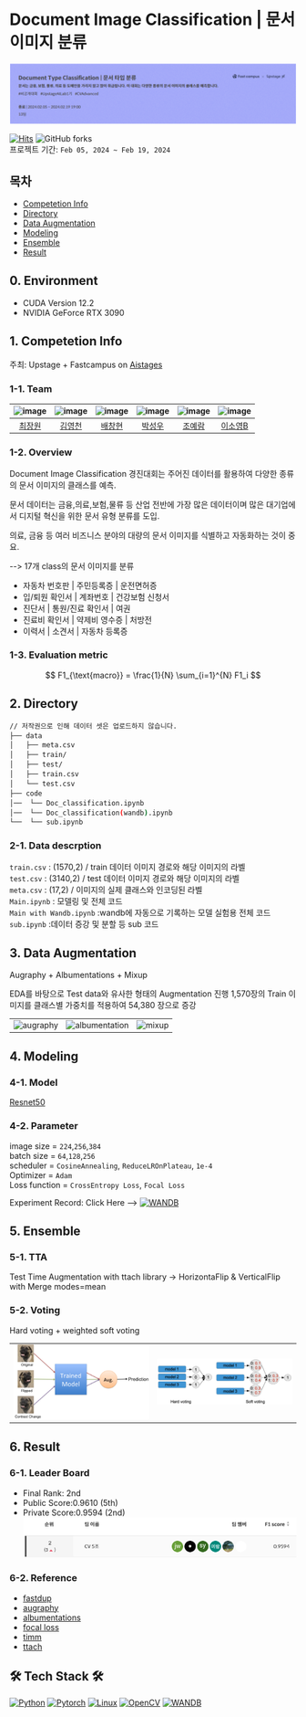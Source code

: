 # Document Image Classification | 문서 이미지 분류
![ai stage](image/image-3.png)

[![Hits](https://hits.seeyoufarm.com/api/count/incr/badge.svg?url=https%3A%2F%2Fgithub.com%2FBae-ChangHyun%2FDocument-Image-Classification&count_bg=%233D51C8&title_bg=%23555555&icon=github.svg&icon_color=%23E7E7E7&title=hits&edge_flat=false)](https://hits.seeyoufarm.com)
![GitHub forks](https://img.shields.io/github/forks/Bae-ChangHyun/Document-Image-Classification)<br>
프로젝트 기간: `Feb 05, 2024 ~ Feb 19, 2024`

## 목차
 - [Competetion Info](#1-competetion-info)
 - [Directory](#2-directory)
 - [Data Augmentation](#3-data-augentation)
 - [Modeling](#4-modeling)
 - [Ensemble](#5-ensemble)
 - [Result](#6-result)

## 0. Environment
- CUDA Version 12.2 
- NVIDIA GeForce RTX 3090

## 1. Competetion Info

주최: Upstage + Fastcampus on [Aistages](https://stages.ai/)

### 1-1. Team

|![image](https://github.com/UpstageAILab/upstage-cv-classification-cv5/assets/96022213/9233ab6e-25d5-4c16-8dd4-97a7b8535baf) |![image](https://github.com/UpstageAILab/upstage-cv-classification-cv5/assets/96022213/e7394268-0f94-4468-8cf5-3cf67e4edd07) | ![image](https://github.com/UpstageAILab/upstage-cv-classification-cv5/assets/96022213/9c75cbd9-f409-4fdd-a5c3-dec082ade3bf) | ![image](https://github.com/UpstageAILab/upstage-cv-classification-cv5/assets/96022213/388eac05-7cd9-4688-8a87-5b6b742715cf) |![image](https://github.com/UpstageAILab/upstage-cv-classification-cv5/assets/96022213/48dd674c-ab93-48d1-9e05-e7e8e402597c) |![image](https://github.com/UpstageAILab/upstage-cv-classification-cv5/assets/96022213/0a524747-a854-4eee-95b6-108c84514df8) |
| :--------------------------------------------------------------: | :--------------------------------------------------------------: | :--------------------------------------------------------------: | :--------------------------------------------------------------: | :--------------------------------------------------------------: | :--------------------------------------------------------------: |
|            [최장원](https://github.com/Jangonechoi)             |            [김영천](https://github.com/dudcjs2779)             |            [배창현](https://github.com/Bae-ChangHyun)             |            [박성우](https://github.com/UpstageAILab)             |            [조예람](https://github.com/huB-ram)             |            [이소영B](https://github.com/UpstageAILab)             |

### 1-2. Overview

Document Image Classification 경진대회는 주어진 데이터를 활용하여 다양한 종류의 문서 이미지의 클래스를 예측.

문서 데이터는 금융,의료,보험,물류 등 산업 전반에 가장 많은 데이터이며 많은 대기업에서 디지털 혁신을 위한 문서 유형 분류를 도입.

의료, 금융 등 여러 비즈니스 분야의 대량의 문서 이미지를 식별하고 자동화하는 것이 중요.

--> 17개 class의 문서 이미지를 분류

- 자동차 번호판 | 주민등록증 | 운전면허증
- 입/퇴원 확인서 | 계좌번호 | 건강보험 신청서
- 진단서 | 통원/진료 확인서 | 여권
- 진료비 확인서 | 약제비 영수증 | 처방전
- 이력서 | 소견서 | 자동차 등록증

### 1-3. Evaluation metric

$$ F1_{\text{macro}} = \frac{1}{N} \sum_{i=1}^{N} F1_i $$

## 2. Directory

```bash
// 저작권으로 인해 데이터 셋은 업로드하지 않습니다.
├── data                    
│   ├── meta.csv
│   ├── train/
│   ├── test/ 
│   ├── train.csv
│   └── test.csv
├── code
│──  └── Doc_classification.ipynb
│──  └── Doc_classification(wandb).ipynb
└──  └── sub.ipynb
```

### 2-1. Data descrption

`train.csv`
: (1570,2) / train 데이터 이미지 경로와 해당 이미지의 라벨<br>
`test.csv`
: (3140,2) / test 데이터 이미지 경로와 해당 이미지의 라벨 <br>
`meta.csv`
: (17,2) / 이미지의 실제 클래스와 인코딩된 라벨 <br>
`Main.ipynb`
: 모델링 및 전체 코드 <br>
`Main with Wandb.ipynb`
:wandb에 자동으로 기록하는 모델 실험용 전체 코드 <br>
`sub.ipynb`
:데이터 증강 및 분할 등 sub 코드 <br>

## 3. Data Augmentation

Augraphy + Albumentations + Mixup

EDA를 바탕으로 Test data와 유사한 형태의 Augmentation 진행
1,570장의 Train 이미지를 클래스별 가중치를 적용하여 54,380 장으로 증강

| | | |
|---|---|---|
| <img src="![augraphy](image/augraphy.png)" alt="augraphy" width="300"/> | <img src="![albumentation](image/albumentation.png)" alt="albumentation" width="300"/> | <img src="![mixup](image/mixup.png)" alt="mixup" width="300"/>
 
## 4. Modeling

### 4-1. Model
[Resnet50](https://huggingface.co/docs/timm/models/resnet)

### 4-2. Parameter
image size = `224`,`256`,`384` <br>
batch size = `64`,`128`,`256`  <br>
scheduler = `CosineAnnealing`, `ReduceLROnPlateau`, `1e-4` <br>
Optimizer = `Adam` <br>
Loss function = `CrossEntropy Loss`, `Focal Loss` <br>

Experiment Record: Click Here -->  [![WANDB](https://img.shields.io/badge/WANDB-FFBE00?style=flat-square&logo=weightsandbiases&logoColor=black)](https://wandb.ai/bae951753/Docs%20Image%20Classifications?workspace=user-bae951753)

## 5. Ensemble

### 5-1. TTA
Test Time Augmentation with ttach library
-> HorizontaFlip & VerticalFlip with Merge modes=mean

### 5-2. Voting
Hard voting + weighted soft voting

| | |
|---|---|
| <img src="image/image-1.png" alt="TTA" width="400"/> | <img src="image/image-2.png" alt="Voting" width="400"/> |

## 6. Result

### 6-1. Leader Board
- Final Rank: 2nd
- Public Score:0.9610 (5th)
- Private Score:0.9594 (2nd)
![image](image/image.png)

### 6-2. Reference
- [fastdup](https://github.com/visual-layer/fastdup)
- [augraphy](https://github.com/sparkfish/augraphy)
- [albumentations](https://github.com/albumentations-team/albumentations)
- [focal loss](https://github.com/mathiaszinnen/focal_loss_torch)
- [timm](https://huggingface.co/timm)
- [ttach](https://github.com/qubvel/ttach)

## 🛠 Tech Stack 🛠
[![Python](https://img.shields.io/badge/Python-3776AB?style=for-the-badge&logo=Python&logoColor=white)]()
[![Pytorch](https://img.shields.io/badge/PyTorch-EE4C2C?style=for-the-badge&logo=PyTorch&logoColor=white)]()
[![Linux](https://img.shields.io/badge/linux-FCC624?style=for-the-badge&logo=linux&logoColor=black)]()
[![OpenCV](https://img.shields.io/badge/opencv-5C3EE8?style=for-the-badge&logo=opencv&logoColor=black)]()
[![WANDB](https://img.shields.io/badge/WANDB-FFBE00?style=for-the-badge&logo=weightsandbiases&logoColor=black)]()